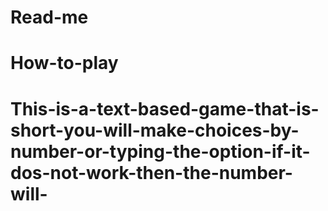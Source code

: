 # Read-me
# How-to-play
# This-is-a-text-based-game-that-is-short-you-will-make-choices-by-number-or-typing-the-option-if-it-dos-not-work-then-the-number-will-
